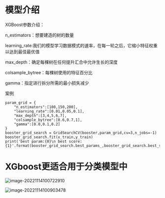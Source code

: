 # 模型介绍

XGBoost参数介绍：

n_estimators：想要建造的树的数量

learning_rate:我们的模型学习数据模式的速率，在每一轮之后，它缩小特征权重以达到最佳最优值

max_depth：确定每棵树在任何提升汇合中允许生长的深度

colsample_bytree：每棵树使用的特征百分比

gamma：指定进行拆分所需的最小损失减少



案例

```
param_grid = {
	"n_estimators":[100,150,200],
	"learning_rate":[0.01,0.05,0.1],
	"max_depth":[3,4,5,6,7],
	"colsample_bytree":[0.6,0.7,1],
	"gamma":[0.0,0.1,0.2]
}
booster_grid_search = GridSearchCV(booster,param_grid,cv=3,n_jobs=-1)
booster_grid_search.fit(x_train,y_train)
print('best param:{0}\n best score:{1}'.format(booster_grid_search.best_params_,booster_grid_search.best_score_))
```





# XGboost更适合用于分类模型中

![image-20221114100722910](https://cdn.jsdelivr.net/gh/13060923171/images@main/img/202211141007308.png)

![image-20221114100903478](https://cdn.jsdelivr.net/gh/13060923171/images@main/img/202211141009646.png)
